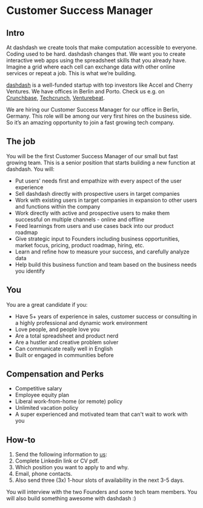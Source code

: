 # Customer Success Manager 
## Intro
At dashdash we create tools that make computation accessible to everyone.
Coding used to be hard. dashdash changes that. We want you to create interactive web apps using the spreadsheet skills that you already have. Imagine a grid where each cell can exchange data with other online services or repeat a job. This is what we’re building.

[dashdash](https://dashdash.com/) is a well-funded startup with top investors like Accel and Cherry Ventures. We have offices in Berlin and Porto. Check us e.g. on [Crunchbase](https://www.crunchbase.com/organization/dashdash), [Techcrunch](https://techcrunch.com/2018/05/16/dashdash-a-platform-to-create-web-apps-using-only-spreadsheet-skills-nabs-8m-led-by-accel/), [Venturebeat](https://venturebeat.com/2018/05/16/accel-leads-8-million-investment-in-dashdash-to-create-web-apps-from-spreadsheets/).

We are hiring our Customer Success Manager for our office in Berlin, Germany. This role will be among our very first hires on the business side. So it’s an amazing opportunity to join a fast growing tech company.

## The job
You will be the first Customer Success Manager of our small but fast growing team. This is a senior position that starts building a new function at dashdash. You will:
* Put users' needs first and empathize with every aspect of the user experience
* Sell dashdash directly with prospective users in target companies
* Work with existing users in target companies in expansion to other users and functions within the company
* Work directly with active and prospective users to make them successful on multiple channels - online and offline
* Feed learnings from users and use cases back into our product roadmap
* Give strategic input to Founders including business opportunities, market focus, pricing, product roadmap, hiring, etc.
* Learn and refine how to measure your success, and carefully analyze data
* Help build this business function and team based on the business needs you identify

## You
You are a great candidate if you:
* Have 5+ years of experience in sales, customer success or consulting in a highly professional and dynamic work environment
* Love people, and people love you
* Are a total spreadsheet and product nerd
* Are a hustler and creative problem solver
* Can communicate really well in English
* Built or engaged in communities before

## Compensation and Perks
* Competitive salary
* Employee equity plan
* Liberal work-from-home (or remote) policy
* Unlimited vacation policy
* A super experienced and motivated team that can't wait to work with you

## How-to
1. Send the following information to [us](mailto:join@dashdash.com):
2. Complete Linkedin link or CV pdf.
3. Which position you want to apply to and why.
4. Email, phone contacts.
5. Also send three (3x) 1-hour slots of availability in the next 3-5 days.

You will interview with the two Founders and some tech team members. You will also build something awesome with dashdash :)
